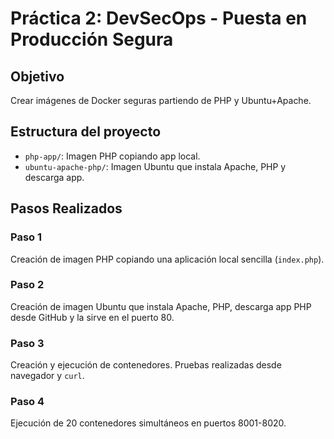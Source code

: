 # Práctica 2: DevSecOps - Puesta en Producción Segura

## Objetivo
Crear imágenes de Docker seguras partiendo de PHP y Ubuntu+Apache.

## Estructura del proyecto
- `php-app/`: Imagen PHP copiando app local.
- `ubuntu-apache-php/`: Imagen Ubuntu que instala Apache, PHP y descarga app.

## Pasos Realizados

### Paso 1
Creación de imagen PHP copiando una aplicación local sencilla (`index.php`).

### Paso 2
Creación de imagen Ubuntu que instala Apache, PHP, descarga app PHP desde GitHub y la sirve en el puerto 80.

### Paso 3
Creación y ejecución de contenedores. Pruebas realizadas desde navegador y `curl`.

### Paso 4
Ejecución de 20 contenedores simultáneos en puertos 8001-8020.
